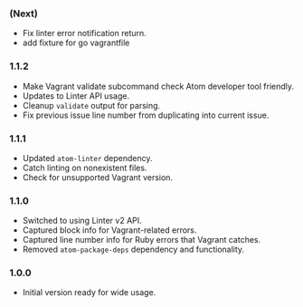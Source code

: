 ### (Next)
- Fix linter error notification return.
- add fixture for go vagrantfile

### 1.1.2
- Make Vagrant validate subcommand check Atom developer tool friendly.
- Updates to Linter API usage.
- Cleanup `validate` output for parsing.
- Fix previous issue line number from duplicating into current issue.

### 1.1.1
- Updated `atom-linter` dependency.
- Catch linting on nonexistent files.
- Check for unsupported Vagrant version.

### 1.1.0
- Switched to using Linter v2 API.
- Captured block info for Vagrant-related errors.
- Captured line number info for Ruby errors that Vagrant catches.
- Removed `atom-package-deps` dependency and functionality.

### 1.0.0
- Initial version ready for wide usage.
